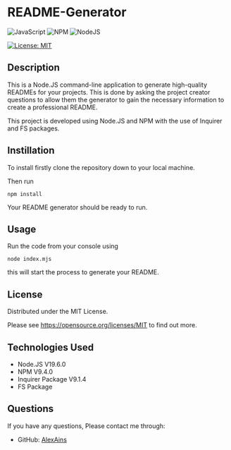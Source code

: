 # README-Generator

![JavaScript](https://img.shields.io/badge/javascript-%23323330.svg?style=for-the-badge&logo=javascript&logoColor=%23F7DF1E) ![NPM](https://img.shields.io/badge/NPM-%23CB3837.svg?style=for-the-badge&logo=npm&logoColor=white) ![NodeJS](https://img.shields.io/badge/node.js-6DA55F?style=for-the-badge&logo=node.js&logoColor=white)

[![License: MIT](https://img.shields.io/badge/License-MIT-yellow.svg)](https://opensource.org/licenses/MIT)

## Description
This is a Node.JS command-line application to generate high-quality READMEs for your projects.
This is done by asking the project creator questions to allow them the generator to gain the necessary information to create a professional README.

This project is developed using Node.JS and NPM with the use of Inquirer and FS packages.

## Instillation
To install firstly clone the repository down to your local machine.

Then run 
```
npm install
```
Your README generator should be ready to run.

## Usage
Run the code from your console using
```
node index.mjs
```

this will start the process to generate your README.

## License
Distributed under the MIT License.

Please see https://opensource.org/licenses/MIT to find out more.

## Technologies Used
* Node.JS V19.6.0
* NPM V9.4.0
* Inquirer Package V9.1.4
* FS Package

## Questions
If you have any questions, Please contact me through:
* GitHub: [AlexAins](https://github.com/AlexAins)